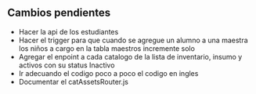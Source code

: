 ## Cambios pendientes

- Hacer la api de los estudiantes
- Hacer el trigger para que cuando se agregue un alumno a una maestra los niños a cargo en la tabla maestros incremente solo
- Agregar el enpoint a cada catalogo de la lista de inventario, insumo y activos con su status Inactivo
- Ir adecuando el codigo poco a poco el codigo en ingles
- Documentar el catAssetsRouter.js
